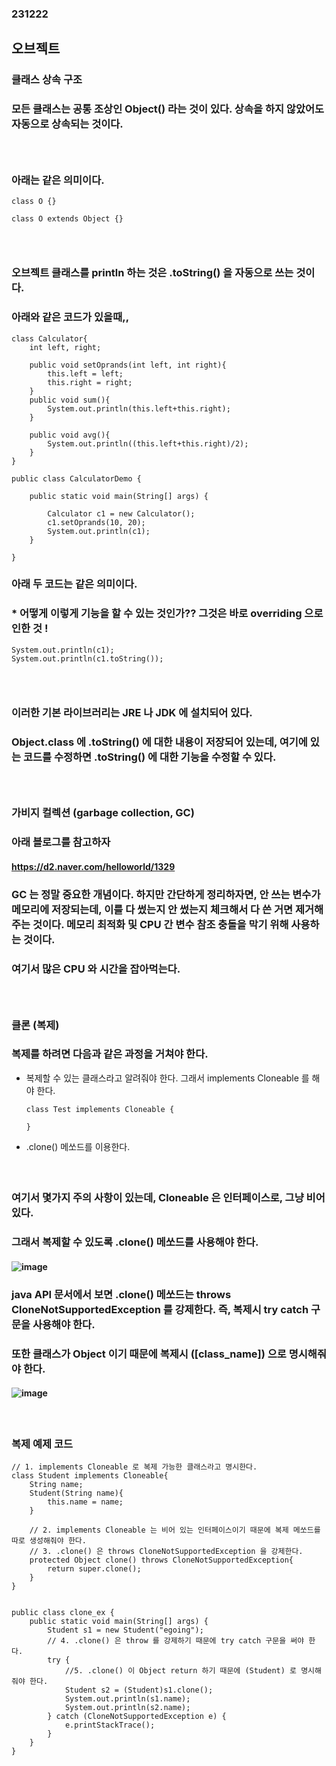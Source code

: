### 231222
## 오브젝트
### 클래스 상속 구조
### 모든 클래스는 공통 조상인 Object() 라는 것이 있다. 상속을 하지 않았어도 자동으로 상속되는 것이다.
### <br/>

### 아래는 같은 의미이다.
```
class O {}
```
```
class O extends Object {}
```
### <br/>

### 오브젝트 클래스를 println 하는 것은 .toString() 을 자동으로 쓰는 것이다.
### 아래와 같은 코드가 있을때,,
```
class Calculator{
    int left, right;
      
    public void setOprands(int left, int right){
        this.left = left;
        this.right = right;
    }
    public void sum(){
        System.out.println(this.left+this.right);
    }
      
    public void avg(){
        System.out.println((this.left+this.right)/2);
    }
}
  
public class CalculatorDemo {
      
    public static void main(String[] args) {
          
        Calculator c1 = new Calculator();
        c1.setOprands(10, 20);
        System.out.println(c1);
    }
  
}
```
### 아래 두 코드는 같은 의미이다. 
### * 어떻게 이렇게 기능을 할 수 있는 것인가?? 그것은 바로 overriding 으로 인한 것 !
```
System.out.println(c1);
System.out.println(c1.toString());
```
### <br/>

### 이러한 기본 라이브러리는 JRE 나 JDK 에 설치되어 있다. 
### Object.class 에 .toString() 에 대한 내용이 저장되어 있는데, 여기에 있는 코드를 수정하면 .toString() 에 대한 기능을 수정할 수 있다.
### <br/>

### 가비지 컬렉션 (garbage collection, GC)
### 아래 블로그를 참고하자
#### https://d2.naver.com/helloworld/1329
### GC 는 정말 중요한 개념이다. 하지만 간단하게 정리하자면, 안 쓰는 변수가 메모리에 저장되는데, 이를 다 썼는지 안 썼는지 체크해서 다 쓴 거면 제거해주는 것이다. 메모리 최적화 및 CPU 간 변수 참조 충돌을 막기 위해 사용하는 것이다. 
### 여기서 많은 CPU 와 시간을 잡아먹는다.
### <br/>

### 클론 (복제)
### 복제를 하려면 다음과 같은 과정을 거쳐야 한다.
- 복제할 수 있는 클래스라고 알려줘야 한다. 그래서 implements Cloneable 를 해야 한다.
  ```
  class Test implements Cloneable {

  }
  ```
- .clone() 메쏘드를 이용한다.

#### <br/>
### 여기서 몇가지 주의 사항이 있는데, Cloneable 은 인터페이스로, 그냥 비어 있다. 
### 그래서 복제할 수 있도록 .clone() 메쏘드를 사용해야 한다.
#### ![image](https://github.com/Shin-jongwhan/java/assets/62974484/df6532bf-af5f-413d-a60c-c42774a42433)
### java API 문서에서 보면 .clone() 메쏘드는 throws CloneNotSupportedException 를 강제한다. 즉, 복제시 try catch 구문을 사용해야 한다.
### 또한 클래스가 Object 이기 때문에 복제시 ([class_name]) 으로 명시해줘야 한다.
#### ![image](https://github.com/Shin-jongwhan/java/assets/62974484/364970e8-074d-4916-b99d-bc75d33b9c45)
#### <br/>

### 복제 예제 코드
```
// 1. implements Cloneable 로 복제 가능한 클래스라고 명시한다.
class Student implements Cloneable{
    String name;
    Student(String name){
        this.name = name;
    }

    // 2. implements Cloneable 는 비어 있는 인터페이스이기 때문에 복제 메쏘드를 따로 생성해줘야 한다.
    // 3. .clone() 은 throws CloneNotSupportedException 을 강제한다.
    protected Object clone() throws CloneNotSupportedException{
        return super.clone();
    }
}


public class clone_ex {
    public static void main(String[] args) {
        Student s1 = new Student("egoing");
        // 4. .clone() 은 throw 를 강제하기 때문에 try catch 구문을 써야 한다.
        try {
            //5. .clone() 이 Object return 하기 때문에 (Student) 로 명시해줘야 한다.
            Student s2 = (Student)s1.clone();
            System.out.println(s1.name);
            System.out.println(s2.name);
        } catch (CloneNotSupportedException e) {
            e.printStackTrace();
        }
    }
}


```
